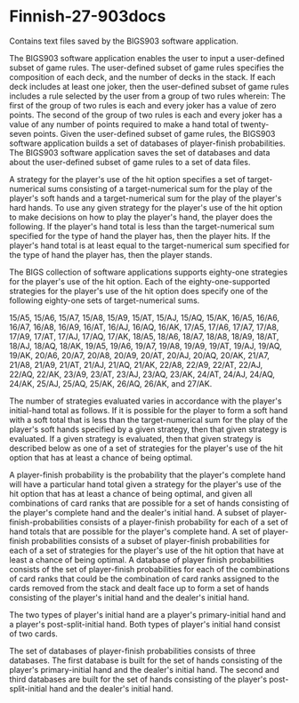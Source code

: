 # Finnish-27-903docs
Contains text files saved by the BIGS903 software application. 

The BIGS903 software application enables the user to input a user-defined subset of game rules. The user-defined subset of game rules specifies the composition of each deck, and the number of decks in the stack. If each deck includes at least one joker, then the user-defined subset of game rules includes a rule selected by the user from a group of two rules wherein: The first of the group of two rules is each and every joker has a value of zero points. The second of the group of two rules is each and every joker has a value of any number of points required to make a hand total of twenty-seven points. Given the user-defined subset of game rules, the BIGS903 software application builds a set of databases of player-finish probabilities. The BIGS903 software application saves the set of databases and data about the user-defined subset of game rules to a set of data files. 

A strategy for the player's use of the hit option specifies a set of target-numerical sums consisting of a target-numerical sum for the play of the player's soft hands and a target-numerical sum for the play of the player's hard hands. To use any given strategy for the player's use of the hit option to make decisions on how to play the player's hand, the player does the following. If the player's hand total is less than the target-numerical sum specified for the type of hand the player has, then the player hits. If the player's hand total is at least equal to the target-numerical sum specified for the type of hand the player has, then the player stands.  

The BIGS collection of software applications supports eighty-one strategies for the player's use of the hit option. Each of the eighty-one-supported strategies for the player's use of the hit option does specify one of the following eighty-one sets of target-numerical sums.

15/A5, 15/A6, 15/A7, 15/A8, 15/A9, 15/AT, 15/AJ, 15/AQ, 15/AK, 16/A5, 16/A6, 16/A7, 16/A8, 16/A9, 16/AT, 16/AJ, 16/AQ, 16/AK, 17/A5, 17/A6, 17/A7, 17/A8, 17/A9, 17/AT, 17/AJ, 17/AQ, 17/AK, 18/A5, 18/A6, 18/A7, 18/A8, 18/A9, 18/AT, 18/AJ, 18/AQ, 18/AK, 19/A5, 19/A6, 19/A7, 19/A8, 19/A9, 19/AT, 19/AJ, 19/AQ, 19/AK, 20/A6, 20/A7, 20/A8, 20/A9, 20/AT, 20/AJ, 20/AQ, 20/AK, 21/A7, 21/A8, 21/A9, 21/AT, 21/AJ, 21/AQ, 21/AK, 22/A8, 22/A9, 22/AT, 22/AJ, 22/AQ, 22/AK, 23/A9, 23/AT, 23/AJ, 23/AQ, 23/AK, 24/AT, 24/AJ, 24/AQ, 24/AK, 25/AJ, 25/AQ, 25/AK, 26/AQ, 26/AK,
and 27/AK.

The number of strategies evaluated varies in accordance with the player's initial-hand total as follows. If it is possible for the player to form a soft hand with a soft total that is less than the target-numerical sum for the play of the player's soft hands specified by a given strategy, then that given strategy is evaluated. If a given strategy is evaluated, then that given strategy is described below as one of a set of strategies for the player's use of the hit option that has at least a chance of being optimal. 

A player-finish probability is the probability that the player's complete hand will have a particular hand total given a strategy for the player's use of the hit option that has at least a chance of being optimal, and given all combinations of card ranks that are possible for a set of hands consisting of the player's complete hand and the dealer's initial hand. A subset of player-finish-probabilities consists of a player-finish probability for each of a set of hand totals that are possible for the player's complete hand. A set of player-finish probabilities consists of a subset of player-finish probabilities for each of a set of strategies for the player's use of the hit option that have at least a chance of being optimal. A database of player finish probabilities consists of the set of player-finish probabilities for each of the combinations of card ranks that could be the combination of card ranks assigned to the cards removed from the stack and dealt face up to form a set of hands consisting of the player's initial hand and the dealer's initial hand. 

The two types of player's initial hand are a player's primary-initial hand and a player's post-split-initial hand. Both types of player's initial hand consist of two cards. 

The set of databases of player-finish probabilities consists of three databases. The first database is built for the set of hands consisting of the player's primary-initial hand and the dealer's initial hand. The second and third databases are built for the set of hands consisting of the player's post-split-initial hand and the dealer's initial hand.

